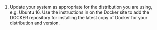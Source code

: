 1. Update your system as appropriate for the distribution you are using, e.g. Ubuntu 16. Use the instructions in on the Docker site to add the DOCKER repository for installing the latest copy of Docker for your distribution and version. 
